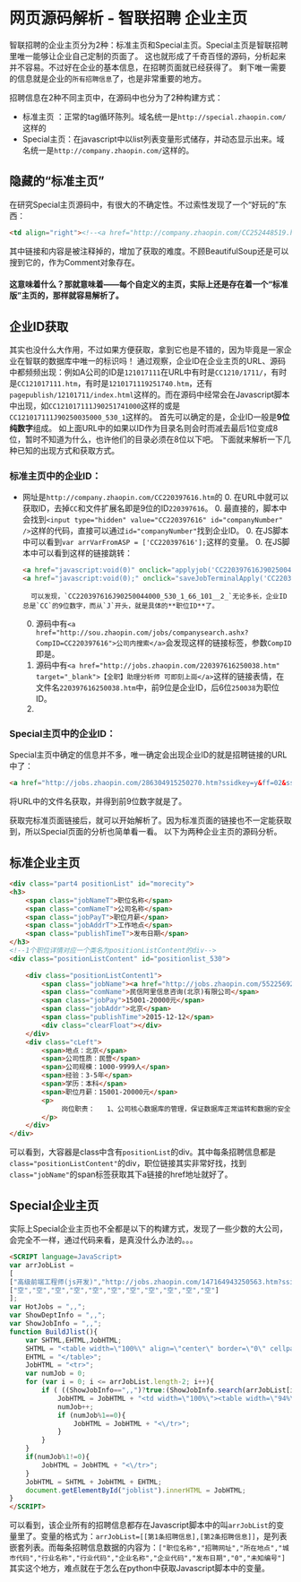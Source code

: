 # 网页源码解析 - 智联招聘 企业主页

智联招聘的企业主页分为2种：标准主页和Special主页。Special主页是智联招聘里唯一能够让企业自己定制的页面了。
这也就形成了千奇百怪的源码，分析起来并不容易。不过好在企业的基本信息，在招聘页面就已经获得了。
剩下唯一需要的信息就是企业的`所有招聘信息`了，也是非常重要的地方。

招聘信息在2种不同主页中，在源码中也分为了2种构建方式：
- 标准主页   ：正常的tag循环陈列。域名统一是`http://special.zhaopin.com/`这样的
- Special主页：在javascript中以list列表变量形式储存，并动态显示出来。域名统一是`http://company.zhaopin.com/`这样的。

## 隐藏的“标准主页”
在研究Special主页源码中，有很大的不确定性。不过索性发现了一个“好玩的”东西：
```html
<td align="right"><!--<a href="http://company.zhaopin.com/CC252448519.htm" target="_blank" style="color:#ffffff;">招聘职位标准页面</a>-->&nbsp;</td>
```
其中链接和内容是被注释掉的，增加了获取的难度。不顾BeautifulSoup还是可以搜到它的，作为Comment对象存在。

#### 这意味着什么？那就意味着——每个自定义的主页，实际上还是存在着一个“标准版”主页的，那样就容易解析了。

## 企业ID获取
其实也没什么大作用，不过如果方便获取，拿到它也是不错的，因为毕竟是一家企业在智联的数据库中唯一的标识吗！
通过观察，企业ID在企业主页的URL、源码中都频频出现：例如A公司的ID是`121017111`在URL中有时是`CC1210/1711/`，有时是`CC121017111.htm`，有时是`1210171119251740.htm`，还有`pagepublish/12101711/index.html`这样的。而在源码中经常会在Javascript脚本中出现，如`CC121017111J90251741000`这样的或是`CC121017111J90250035000_530_1`这样的。
首先可以确定的是，企业ID一般是**9位纯数字**组成。
如上面URL中的如果以ID作为目录名则会时而减去最后1位变成8位，暂时不知道为什么，也许他们的目录必须在8位以下吧。
下面就来解析一下几种已知的出现方式和获取方式。

### 标准主页中的企业ID：
- 网址是`http://company.zhaopin.com/CC220397616.htm`的
    0. 在URL中就可以获取ID，去掉`CC`和文件扩展名即是9位的ID`220397616`。
    0. 最直接的，脚本中会找到`<input type="hidden" value="CC220397616" id="companyNumber" />`这样的代码，直接可以通过`id="companyNumber"`找到企业ID。
    0. 在JS脚本中可以看到`var arrVarFromASP = ['CC220397616'];`这样的变量。
    0. 在JS脚本中可以看到这样的链接跳转：

    ```html
    <a href="javascript:void(0)" onclick="applyjob('CC220397616J90250044000_530_1_66_101__2_');return false;" class="applyJob">申请职位</a>
    <a href="javascript:void(0);" onclick="saveJobTerminalApply('CC220397616J90250044000_530_1'); return false;" class="collectJob">收藏职位</a>
    ```

        可以发现，`CC220397616J90250044000_530_1_66_101__2_`无论多长，企业ID总是`CC`的9位数字，而从`J`开头，就是具体的**职位ID**了。
    0. 源码中有`<a href="http://sou.zhaopin.com/jobs/companysearch.ashx?CompID=CC220397616">公司内搜索</a>`会发现这样的链接标签，参数`CompID`即是。
    0. 源码中有`<a href="http://jobs.zhaopin.com/220397616250038.htm" target="_blank">【全职】助理分析师 可即刻上崗</a>`这样的链接表情，在文件名`220397616250038.htm`中，前9位是企业ID，后6位`250038`为职位ID。
    0. 

### Special主页中的企业ID：
Special主页中确定的信息并不多，唯一确定会出现企业ID的就是招聘链接的URL中了：

```html
<a href="http://jobs.zhaopin.com/286304915250270.htm?ssidkey=y&ff=02&ss=101" target="_blank" title="实习生（长期招聘）">实习生（长期招聘）</a>
```
将URL中的文件名获取，并得到前9位数字就是了。

获取完标准页面链接后，就可以开始解析了。因为标准页面的链接也不一定能获取到，所以Special页面的分析也简单看一看。
以下为两种企业主页的源码分析。

## 标准企业主页
```html
<div class="part4 positionList" id="morecity">
<h3>
    <span class="jobNameT">职位名称</span>
    <span class="comNameT">公司名称</span>
    <span class="jobPayT">职位月薪</span>
    <span class="jobAddrT">工作地点</span>
    <span class="publishTimeT">发布日期</span>
</h3>
<!--1个职位详情对应一个类名为positionListContent的div-->
<div class="positionListContent" id="positionlist_530">
    
    <div class="positionListContent1">
        <span class="jobName"><a href="http://jobs.zhaopin.com/552256928252361.htm" target="_blank">数据库工程师</a></span>
        <span class="comName">民信阿里信息咨询(北京)有限公司</span>
        <span class="jobPay">15001-20000元</span>
        <span class="jobAddr">北京</span>
        <span class="publishTime">2015-12-12</span>
        <div class="clearFloat"></div>
    </div>
    <div class="cLeft">
        <span>地点：北京</span>
        <span>公司性质：民营</span>
        <span>公司规模：1000-9999人</span>
        <span>经验：3-5年</span>
        <span>学历：本科</span>
        <span>职位月薪：15001-20000元</span>
        <p>
             岗位职责：   1、公司核心数据库的管理，保证数据库正常运转和数据的安全；包括安装、配置、升级，数据备份、恢复，性能监控分析调优等； 2、参与开发设计，负责数据结构设计； 3、负责公司数据仓库的建设。     任职要求：   1、具有三年以上MySQL工作经验； 2、精通MySQL数据库的运行机制和体系架构； 3、精...
        </p>
    </div>
</div>
```
可以看到，大容器是class中含有`positionList`的div。其中每条招聘信息都是`class="positionListContent"`的div，职位链接其实非常好找，找到`class="jobName"`的span标签获取其下a链接的href地址就好了。

## Special企业主页
实际上Special企业主页也不全都是以下的构建方式，发现了一些少数的大公司，会完全不一样，通过代码来看，是真没什么办法的。。。
```html
<SCRIPT language=JavaScript>
var arrJobList = 
[
["高级前端工程师(js开发)","http://jobs.zhaopin.com/147164943250563.htm?ssidkey=y&ff=02&ss=101","北京","530","软件/互联网开发/系统集成","160000","北京简单科技有限公司","14716494","2015-12-12","0","CC147164943J90250563000"],["php开发工程师(接受应届生)","http://jobs.zhaopin.com/147164943250562.htm?ssidkey=y&ff=02&ss=101","北京","530","软件/互联网开发/系统集成","160000","北京简单科技有限公司","14716494","2015-12-12","0","CC147164943J90250562000"],["课程顾问（销售类，月薪6000-15000，提供意向资源，地点西二旗）","http://jobs.zhaopin.com/147164943250696.htm?ssidkey=y&ff=02&ss=101","北京","530","咨询/顾问/调研/数据分析","2140000","北京简单科技有限公司","14716494","2015-12-12","0","CC147164943J90250696000"],["C++开发工程师（pc端，接受应届生）","http://jobs.zhaopin.com/147164943250785.htm?ssidkey=y&ff=02&ss=101","北京","530","软件/互联网开发/系统集成","160000","北京简单科技有限公司","14716494","2015-12-12","0","CC147164943J90250785000"],["高级人事专员（偏企业文化方向）","http://jobs.zhaopin.com/147164943250700.htm?ssidkey=y&ff=02&ss=101","北京","530","人力资源","5002000","北京简单科技有限公司","14716494","2015-12-12","0","CC147164943J90250700000"],["管理培训生（渠道区域经理方向）","http://jobs.zhaopin.com/147164943250452.htm?ssidkey=y&ff=02&ss=101","北京","530","销售管理","7001000","北京简单科技有限公司","14716494","2015-12-12","0","CC147164943J90250452000"],["营销管理培训生（课程顾问方向）","http://jobs.zhaopin.com/147164943250084.htm?ssidkey=y&ff=02&ss=101","北京","530","销售业务","4010200","北京简单科技有限公司","14716494","2015-12-12","0","CC147164943J90250084000"],["咨询客服（欢迎优秀应届毕业生）","http://jobs.zhaopin.com/147164943250080.htm?ssidkey=y&ff=02&ss=101","北京","530","客服/售前/售后技术支持","4000000","北京简单科技有限公司","14716494","2015-12-12","0","CC147164943J90250080000"],["班主任","http://jobs.zhaopin.com/147164943250128.htm?ssidkey=y&ff=02&ss=101","北京","530","教育/培训","2090000","北京简单科技有限公司","14716494","2015-12-12","0","CC147164943J90250128000"],["数据库管理员","http://jobs.zhaopin.com/147164943250208.htm?ssidkey=y&ff=02&ss=101","北京","530","IT运维/技术支持","200500","北京简单科技有限公司","14716494","2015-12-12","0","CC147164943J90250208000"],["管理培训生（校区营销主任方向）","http://jobs.zhaopin.com/147164943250200.htm?ssidkey=y&ff=02&ss=101","北京","530","销售管理","7001000","北京简单科技有限公司","14716494","2015-12-12","0","CC147164943J90250200000"],["网站产品经理","http://jobs.zhaopin.com/147164943250679.htm?ssidkey=y&ff=02&ss=101","北京","530","互联网产品/运营管理","160200","北京简单科技有限公司","14716494","2015-12-11","0","CC147164943J90250679000"],
["空","空","空","空","空","空","空","空","空","空","空"]
];
var HotJobs = ",,";
var ShowDeptInfo = ",,";
var ShowJobInfo = ",,";
function BuildJlist(){
    var SHTML,EHTML,JobHTML;
    SHTML = "<table width=\"100%\" align=\"center\" border=\"0\" cellpadding=\"0\" cellspacing=\"0\">";
    EHTML = "</table>";
    JobHTML = "<tr>";
    var numJob = 0;
    for (var i = 0; i <= arrJobList.length-2; i++){
        if ( ((ShowJobInfo==",,")?true:(ShowJobInfo.search(arrJobList[i][10])>=0)) && ((ShowDeptInfo==",,")?true:(ShowDeptInfo.search(arrJobList[i][7])>=0)) ) {
            JobHTML = JobHTML + "<td width=\"100%\"><table width=\"94%\" border=\"0\" cellspacing=\"0\" cellpadding=\"0\" style=\"table-layout:fixed;border-collapse:collapse;\"><tr><td class=\"jobclass\" style=\"overflow:hidden;text-overflow:ellipsis;\" title=\""+""+"　"+arrJobList[i][0]+"　"+""+"\"><nobr>&gt;&gt; "+""+"<a href=\""+arrJobList[i][1]+"\" target=\"_blank\">"+arrJobList[i][0]+"</a> "+""+isvip(arrJobList[i][9])+ishot(arrJobList[i][10])+"<\/td><\/tr><\/table><\/td>";
            numJob++;
            if (numJob%1==0){
                JobHTML = JobHTML + "<\/tr>";
            }
        }
    }
    if(numJob%1!=0){
        JobHTML = JobHTML + "<\/tr>";
    }
    JobHTML = SHTML + JobHTML + EHTML;
    document.getElementById("joblist").innerHTML = JobHTML;
}
</SCRIPT>
```
可以看到，该企业所有的招聘信息都存在Javascript脚本中的叫`arrJobList`的变量里了。变量的格式为：`arrJobList=[[第1条招聘信息],[第2条招聘信息]]`，是列表嵌套列表。而每条招聘信息数据的内容为：`["职位名称","招聘网址","所在地点","城市代码","行业名称","行业代码","企业名称","企业代码","发布日期","0","未知编号"]`
其实这个地方，难点就在于怎么在python中获取Javascript脚本中的变量。

